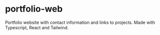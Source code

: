 # portfolio-web
Portfolio website with contact information and links to projects. Made with Typescript, React and Tailwind.
